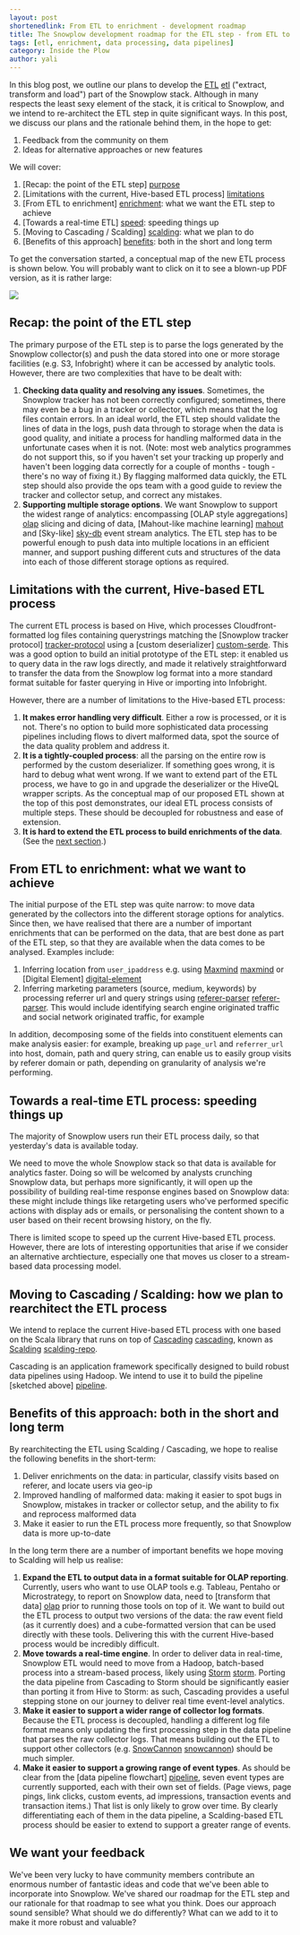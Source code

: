 ```yaml
---
layout: post
shortenedlink: From ETL to enrichment - development roadmap
title: The Snowplow development roadmap for the ETL step - from ETL to enrichment
tags: [etl, enrichment, data processing, data pipelines]
category: Inside the Plow
author: yali
---
```


In this blog post, we outline our plans to develop the [ETL] [etl] ("extract, transform and load") part of the Snowplow stack. Although in many respects the least sexy element of the stack, it is critical to Snowplow, and we intend to re-architect the ETL step in quite significant ways. In this post, we discuss our plans and the rationale behind them, in the hope to get:

1. Feedback from the community on them
2. Ideas for alternative approaches or new features

We will cover:

1. [Recap: the point of the ETL step] [purpose]
2. [Limitations with the current, Hive-based ETL process] [limitations]
3. [From ETL to enrichment] [enrichment]: what we want the ETL step to achieve
4. [Towards a real-time ETL] [speed]: speeding things up
5. [Moving to Cascading / Scalding] [scalding]: what we plan to do
6. [Benefits of this approach] [benefits]: both in the short and long term

To get the conversation started, a conceptual map of the new ETL process is shown below. You will probably want to click on it to see a blown-up PDF version, as it is rather large:

<p><a href="/assets/pdf/snowplow-scalding-etl-specification.pdf"><img src="/assets/img/blog/2013/01/scalding-etl-spec.gif"></a></p>

<!--more-->

<div class="html">
<a name="purpose"><h2>Recap: the point of the ETL step</h2></a>
</div>

The primary purpose of the ETL step is to parse the logs generated by the Snowplow collector(s) and push the data stored into one or more storage facilities (e.g. S3, Infobright) where it can be accessed by analytic tools. However, there are two complexities that have to be dealt with:

1. **Checking data quality and resolving any issues**. Sometimes, the Snowplow tracker has not been correctly configured; sometimes, there may even be a bug in a tracker or collector, which means that the log files contain errors. In an ideal world, the ETL step should validate the lines of data in the logs, push data through to storage when the data is good quality, and initiate a process for handling malformed data in the unfortunate cases when it is not. (Note: most web analytics programmes do not support this, so if you haven't set your tracking up properly and haven't been logging data correctly for a couple of months - tough - there's no way of fixing it.) By flagging malformed data quickly, the ETL step should also provide the ops team with a good guide to review the tracker and collector setup, and correct any mistakes.
2. **Supporting multiple storage options**. We want Snowplow to support the widest range of analytics: encompassing [OLAP style aggregations] [olap] slicing and dicing of data, [Mahout-like machine learning] [mahout] and [Sky-like] [sky-db] event stream analytics.  The ETL step has to be powerful enough to push data into multiple locations in an efficient manner, and support pushing different cuts and structures of the data into each of those different storage options as required.

<div class="html">
<a name="limitations"><h2>Limitations with the current, Hive-based ETL process</h2></a>
</div>

The current ETL process is based on Hive, which processes Cloudfront-formatted log files containing querystrings matching the [Snowplow tracker protocol] [tracker-protocol] using a [custom deserializer] [custom-serde]. This was a good option to build an initial prototype of the ETL step: it enabled us to query data in the raw logs directly, and made it relatively straightforward to transfer the data from the Snowplow log format into a more standard format suitable for faster querying in Hive or importing into Infobright.

However, there are a number of limitations to the Hive-based ETL process:

1. **It makes error handling very difficult**. Either a row is processed, or it is not. There's no option to build more sophisticated data processing pipelines including flows to divert malformed data, spot the source of the data quality problem and address it.
2. **It is a tightly-coupled process**: all the parsing on the entire row is performed by the custom deserializer. If something goes wrong, it is hard to debug what went wrong. If we want to extend part of the ETL process, we have to go in and upgrade the deserializer or the HiveQL wrapper scripts. As the conceptual map of our proposed ETL shown at the top of this post demonstrates, our ideal ETL process consists of multiple steps. These should be decoupled for robustness and ease of extension.
3. **It is hard to extend the ETL process to build enrichments of the data**. (See the [next section](#enrichments).)

<div class="html">
<a name="enrichment"><h2>From ETL to enrichment: what we want to achieve</h2> </a>
</div>

The initial purpose of the ETL step was quite narrow: to move data generated by the collectors into the different storage options for analytics. Since then, we have realised that there are a number of important enrichments that can be performed on the data, that are best done as part of the ETL step, so that they are available when the data comes to be analysed. Examples include:

1. Inferring location from `user_ipaddress` e.g. using [Maxmind] [maxmind] or [Digital Element] [digital-element]
2. Inferring marketing parameters (source, medium, keywords) by processing referrer url and query strings using [referer-parser] [referer-parser]. This would include identifying search engine originated traffic and social network originated traffic, for example

In addition, decomposing some of the fields into constituent elements can make analysis easier: for example, breaking up `page_url` and `referrer_url` into host, domain, path and query string, can enable us to easily group visits by referer domain or path, depending on granularity of analysis we're performing.

<div class="html">
<a name="speed"><h2>Towards a real-time ETL process: speeding things up</h2></a>
</div>

The majority of Snowplow users run their ETL process daily, so that yesterday's data is available today. 

We need to move the whole Snowplow stack so that data is available for analytics faster. Doing so will be welcomed by analysts crunching Snowplow data, but perhaps more significantly, it will open up the possibility of building real-time response engines based on Snowplow data: these might include things like retargeting users who've performed specific actions with display ads or emails, or personalising the content shown to a user based on their recent browsing history, on the fly.

There is limited scope to speed up the current Hive-based ETL process. However, there are lots of interesting opportunities that arise if we consider an alternative archtiecture, especially one that moves us closer to a stream-based data processing model.

<div class="html">
<a name="scalding"><h2>Moving to Cascading / Scalding: how we plan to rearchitect the ETL process</h2></a>
</div>

We intend to replace the current Hive-based ETL process with one based on the Scala library that runs on top of [Cascading] [cascading], known as [Scalding] [scalding-repo].

Cascading is an application framework specifically designed to build robust data pipelines using Hadoop. We intend to use it to build the pipeline [sketched above] [pipeline].

<div class="html">
<a name="benefits"><h2>Benefits of this approach: both in the short and long term</h2></a>
</div>

By rearchitecting the ETL using Scalding / Cascading, we hope to realise the following benefits in the short-term:

1. Deliver enrichments on the data: in particular, classify visits based on referer, and locate users via geo-ip
2. Improved handling of malformed data: making it easier to spot bugs in Snowplow, mistakes in tracker or collector setup, and the ability to fix and reprocess malformed data
3. Make it easier to run the ETL process more frequently, so that Snowplow data is more up-to-date

In the long term there are a number of important benefits we hope moving to Scalding will help us realise:

1. **Expand the ETL to output data in a format suitable for OLAP reporting**. Currently, users who want to use OLAP tools e.g. Tableau, Pentaho or Microstrategy, to report on Snowplow data, need to [transform that data] [olap] prior to running those tools on top of it. We want to build out the ETL process to output two versions of the data: the raw event field (as it currently does) and a cube-formatted version that can be used directly with these tools. Delivering this with the current Hive-based process would be incredibly difficult.
2. **Move towards a real-time engine**. In order to deliver data in real-time, Snowplow ETL would need to move from a Hadoop, batch-based process into a stream-based process, likely using [Storm] [storm]. Porting the data pipeline from Cascading to Storm should be significantly easier than porting it from Hive to Storm: as such, Cascading provides a useful stepping stone on our journey to deliver real time event-level analytics.
3. **Make it easier to support a wider range of collector log formats**. Because the ETL process is decoupled, handling a different log file format means only updating the first processing step in the data pipeline that parses the raw collector logs. That means building out the ETL to support other collectors (e.g. [SnowCannon] [snowcannon]) should be much simpler.
5. **Make it easier to support a growing range of event types**. As should be clear from the [data pipeline flowchart] [pipeline], seven event types are currently supported, each with their own set of fields. (Page views, page pings, link clicks, custom events, ad impressions, transaction events and transaction items.) That list is only likely to grow over time. By clearly differentiating each of them in the data pipeline, a Scalding-based ETL process should be easier to extend to support a greater range of events.

## We want your feedback

We've been very lucky to have community members contribute an enormous number of fantastic ideas and code that we've been able to incorporate into Snowplow. We've shared our roadmap for the ETL step and our rationale for that roadmap to see what you think. Does our approach sound sensible? What should we do differently? What can we add to it to make it more robust and valuable?

[etl]: https://github.com/snowplow/snowplow/wiki/etl
[collector-dev-roadmap]: /blog/2013/01/07/the-clojure-collector-in-detail/
[clojure-collector]: https://github.com/snowplow/snowplow/wiki/setting-up-the-clojure-collector
[scalding-spec-top-half]: /assets/img/blog/2013/01/scalding-etl-spec-1-2.gif
[scalding-spec-bottom-half]: /assets/img/blog/2013/01/scalding-etl-spec-2-2.gif
[scalding-spec-total]: /assets/img/blog/2013/01/scalding-etl-spec.gif
[purpose]: /blog/2013/01/09/from-etl-to-enrichment/#purpose
[limitations]: /blog/2013/01/09/from-etl-to-enrichment/#limitations
[enrichment]: /blog/2013/01/09/from-etl-to-enrichment/#enrichment
[scalding]: /blog/2013/01/09/from-etl-to-enrichment/#scalding
[benefits]: /blog/2013/01/09/from-etl-to-enrichment/#benefits
[speed]: /blog/2013/01/09/from-etl-to-enrichment/#speed
[olap]: /analytics/tools-and-techniques/converting-snowplow-data-into-a-format-suitable-for-olap.html
[mahout]: http://mahout.apache.org/
[sky-db]: https://github.com/skydb
[custom-serde]: https://github.com/snowplow/snowplow/tree/master/3-etl/hive-etl/snowplow-log-deserializers
[maxmind]: http://www.maxmind.com/en/geolocation_landing
[digital-element]: http://www.digitalelement.com/our_technology/our_technology.html
[referer-parser]: https://github.com/snowplow/referer-parser 
[cascading]: http://www.cascading.org/
[scalding-repo]: https://github.com/twitter/scalding
[pipeline]: /assets/pdf/snowplow-scalding-etl-specification.pdf
[storm]: http://storm-project.net/
[snowcannon]: /blog/2012/08/13/introducing-snow-cannon-a-node-js-collector-for-snowplow/
[tracker-protocol]: https://github.com/snowplow/snowplow/wiki/snowplow-tracker-protocol